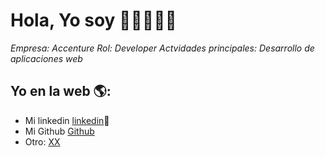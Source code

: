 # Hola, Yo soy <Nombre Yrma Ccencho>  👋👨‍💻👩‍💻

*Empresa: Accenture*
*Rol: Developer*
*Actvidades principales: Desarrollo de aplicaciones web*


## Yo en la web 🌎:
- Mi linkedin <a href="https://www.linkedin.com/in/yrma-c/">linkedin</a>💼
- Mi Github <a href="https://github.com/yrma2102">Github</a>
- Otro: <a href="<>"> XX</a>